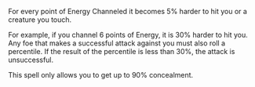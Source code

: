 For every point of Energy Channeled it becomes 5% harder to hit you or a creature you touch. 

For example, if you channel 6 points of Energy, it is 30% harder to hit you. Any foe that makes a successful attack against you must also roll a percentile. If the result of the percentile is less than 30%, the attack is unsuccessful.

This spell only allows you to get up to 90% concealment. 